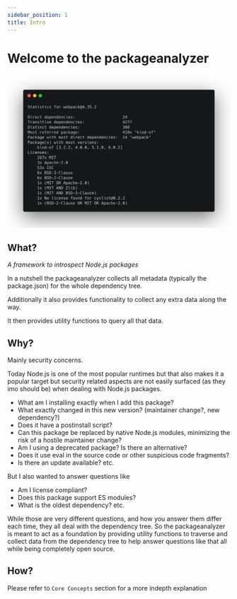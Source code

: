 ```yaml
---
sidebar_position: 1
title: Intro
---
```


# Welcome to the packageanalyzer

![](https://raw.githubusercontent.com/tmkn/packageanalyzer/master/banner.png)

## What?

_A framework to introspect Node.js packages_

In a nutshell the packageanalyzer collects all metadata (typically the package.json) for the whole dependency tree.

Additionally it also provides functionality to collect any extra data along the way.

It then provides utility functions to query all that data.

## Why?

Mainly security concerns.

Today Node.js is one of the most popular runtimes but that also makes it a popular target but security related aspects are not easily surfaced (as they imo should be) when dealing with Node.js packages.

- What am I installing exactly when I add this package?
- What exactly changed in this new version? (maintainer change?, new dependency?)
- Does it have a postinstall script?
- Can this package be replaced by native Node.js modules, minimizing the risk of a hostile maintainer change?
- Am I using a deprecated package? Is there an alternative?
- Does it use eval in the source code or other suspicious code fragments?
- Is there an update available?
  etc.

But I also wanted to answer questions like

- Am I license compliant?
- Does this package support ES modules?
- What is the oldest dependency?
  etc.

While those are very different questions, and how you answer them differ each time, they all deal with the dependency tree. So the packageanalyzer is meant to act as a foundation by providing utility functions to traverse and collect data from the dependency tree to help answer questions like that all while being completely open source.

## How?

Please refer to `Core Concepts` section for a more indepth explanation
